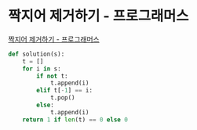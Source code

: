 # 짝지어 제거하기 - 프로그래머스

[짝지어 제거하기 - 프로그래머스](https://programmers.co.kr/learn/courses/30/lessons/12973)

```py
def solution(s):
    t = []
    for i in s:
        if not t:
            t.append(i)
        elif t[-1] == i:
            t.pop()
        else:
            t.append(i)
    return 1 if len(t) == 0 else 0
```
